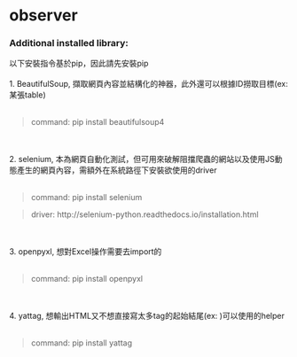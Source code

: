 # observer
<h3>Additional installed library:</h3>
以下安裝指令基於pip，因此請先安裝pip</br
<br></br>
1. BeautifulSoup, 擷取網頁內容並結構化的神器，此外還可以根據ID撈取目標(ex:某張table)
<br></br>
<blockquote>command: pip install beautifulsoup4</blockquote>
<br></br>
2. selenium, 本為網頁自動化測試，但可用來破解阻擋爬蟲的網站以及使用JS動態產生的網頁內容，需額外在系統路徑下安裝欲使用的driver
<br></br>
<blockquote>command: pip install selenium</blockquote>
<blockquote>driver: http://selenium-python.readthedocs.io/installation.html</blockquote>
<br></br>
3. openpyxl, 想對Excel操作需要去import的
<br></br>
<blockquote>command: pip install openpyxl</blockquote>
<br></br>
4. yattag, 想輸出HTML又不想直接寫太多tag的起始結尾(ex: <tag></tag>)可以使用的helper
<br></br>
<blockquote>command: pip install yattag</blockquote>
